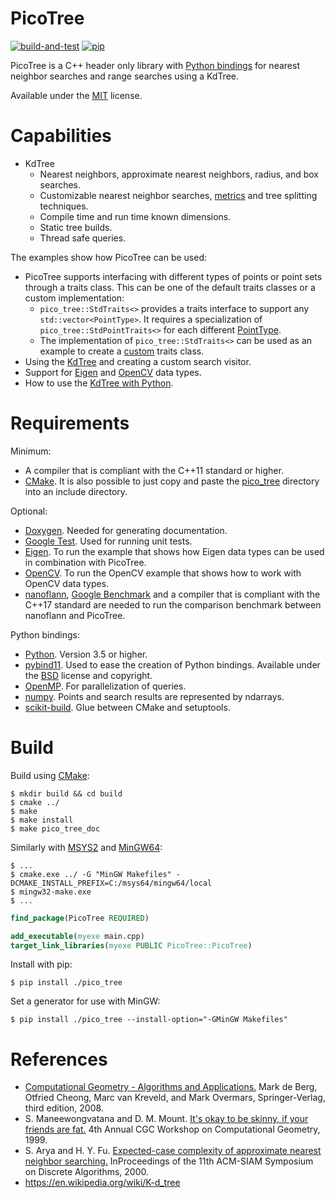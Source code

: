 # PicoTree

[![build-and-test](https://github.com/Jaybro/pico_tree/workflows/build-and-test/badge.svg)](https://github.com/Jaybro/pico_tree/actions?query=workflow%3Abuild-and-test) [![pip](https://github.com/Jaybro/pico_tree/workflows/pip/badge.svg)](https://github.com/Jaybro/pico_tree/actions?query=workflow%3Apip)

PicoTree is a C++ header only library with [Python bindings](https://github.com/pybind/pybind11) for nearest neighbor searches and range searches using a KdTree.

Available under the [MIT](https://en.wikipedia.org/wiki/MIT_License) license.

# Capabilities

* KdTree
  * Nearest neighbors, approximate nearest neighbors, radius, and box searches.
  * Customizable nearest neighbor searches, [metrics](https://en.wikipedia.org/wiki/Metric_(mathematics)) and tree splitting techniques.
  * Compile time and run time known dimensions.
  * Static tree builds.
  * Thread safe queries.

The examples show how PicoTree can be used:

* PicoTree supports interfacing with different types of points or point sets through a traits class. This can be one of the default traits classes or a custom implementation:
  * `pico_tree::StdTraits<>` provides a traits interface to support any `std::vector<PointType>`. It requires a specialization of `pico_tree::StdPointTraits<>` for each different [PointType](./examples/pico_toolshed/pico_toolshed/point.hpp).
  * The implementation of `pico_tree::StdTraits<>` can be used as an example to create a [custom](./src/pico_tree/pico_tree/std_traits.hpp) traits class.
* Using the [KdTree](./examples/kd_tree/kd_tree.cpp) and creating a custom search visitor.
* Support for [Eigen](./examples/eigen/eigen.cpp) and [OpenCV](./examples/opencv/opencv.cpp) data types.
* How to use the [KdTree with Python](./examples/python/kd_tree.py).

# Requirements

Minimum:

* A compiler that is compliant with the C++11 standard or higher.
* [CMake](https://cmake.org/). It is also possible to just copy and paste the [pico_tree](./src/pico_tree/) directory into an include directory.

Optional:

* [Doxygen](https://www.doxygen.nl). Needed for generating documentation.
* [Google Test](https://github.com/google/googletest). Used for running unit tests.
* [Eigen](http://eigen.tuxfamily.org). To run the example that shows how Eigen data types can be used in combination with PicoTree.
* [OpenCV](https://opencv.org/). To run the OpenCV example that shows how to work with OpenCV data types.
* [nanoflann](https://github.com/jlblancoc/nanoflann), [Google Benchmark](https://github.com/google/benchmark) and a compiler that is compliant with the C++17 standard are needed to run the comparison benchmark between nanoflann and PicoTree.

Python bindings:
* [Python](https://www.python.org/). Version 3.5 or higher.
* [pybind11](https://github.com/pybind/pybind11). Used to ease the creation of Python bindings. Available under the [BSD](https://github.com/pybind/pybind11/blob/master/LICENSE) license and copyright.
* [OpenMP](https://www.openmp.org/). For parallelization of queries.
* [numpy](https://numpy.org/). Points and search results are represented by ndarrays.
* [scikit-build](https://scikit-build.readthedocs.io/). Glue between CMake and setuptools.

# Build

Build using [CMake](https://cmake.org/):

```console
$ mkdir build && cd build
$ cmake ../
$ make
$ make install
$ make pico_tree_doc
```

Similarly with [MSYS2](https://github.com/msys2/) and [MinGW64](http://mingw-w64.org/):

```console
$ ...
$ cmake.exe ../ -G "MinGW Makefiles" -DCMAKE_INSTALL_PREFIX=C:/msys64/mingw64/local
$ mingw32-make.exe
$ ...
```

```cmake
find_package(PicoTree REQUIRED)

add_executable(myexe main.cpp)
target_link_libraries(myexe PUBLIC PicoTree::PicoTree)
```

Install with pip:

```console
$ pip install ./pico_tree
```

Set a generator for use with MinGW:

```console
$ pip install ./pico_tree --install-option="-GMinGW Makefiles"
```

# References

* [Computational Geometry - Algorithms and Applications.](https://www.springer.com/gp/book/9783540779735) Mark de Berg, Otfried Cheong, Marc van Kreveld, and Mark Overmars, Springer-Verlag, third edition, 2008.
* S. Maneewongvatana and D. M. Mount. [It's okay to be skinny, if your friends are fat.](http://www.cs.umd.edu/~mount/Papers/cgc99-smpack.pdf) 4th Annual CGC Workshop on Computational Geometry, 1999.
* S. Arya and H. Y. Fu. [Expected-case complexity of approximate nearest neighbor searching.](https://www.cse.ust.hk/faculty/arya/pub/exp.pdf) InProceedings of the 11th ACM-SIAM Symposium on Discrete Algorithms, 2000.
* https://en.wikipedia.org/wiki/K-d_tree
